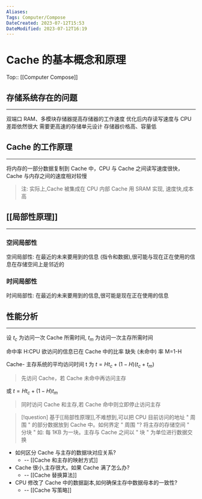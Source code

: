 ```yaml
---
Aliases: 
Tags: Computer/Compose 
DateCreated: 2023-07-12T15:53
DateModified: 2023-07-12T16:19
---
```

# Cache 的基本概念和原理
Top:: [[Computer Compose]]

## 存储系统存在的问题
---
双端口 RAM、多模块存储器提高存储器的工作速度
优化后内存读写速度与 CPU 差距依然很大
需要更高速的存储单元设计
存储器价格高、容量低

## Cache 的工作原理
---
将内存的一部分数据复制到 Cache 中，CPU 与 Cache 之间读写速度很快，Cache 与内存之间的速度相对较慢

> 注: 实际上,Cache 被集成在 CPU 内部
> Cache 用 SRAM 实现, 速度快,成本高

## [[局部性原理]]
---
### 空间局部性

空间局部性: 在最近的未来要用到的信息 (指令和数据),很可能与现在正在使用的信息在存储空间上是邻近的

### 时间局部性

时间局部性: 在最近的未来要用到的信息,很可能是现在正在使用的信息

## 性能分析
---

设 $t_{c}$ 为访问一次 Cache 所需时间,
$t_{m}$ 为访问一次主存所需时间

命中率 H:CPU 欲访问的信息已在 Cache 中的比率
缺失 (未命中) 率 M=1-H

Cache- 主存系统的平均访问时间 t 为
$t = Ht_{c} + (1-H)(t_{c}+t_{m})$

> 先访问 Cache，若 Cache 未命中再访问主存

或 $t = Ht_{c}+(1-H)t_{m}$

> 同时访问 Cache 和主存,若 Cache 命中则立即停止访问主存

> [!question] 基于[[局部性原理]],不难想到,可以把 CPU 目前访问的地址 " 周围 " 的部分数据放到 Cache 中。如何界定 " 周围 "?
> 将主存的存储空间 " 分块 " 如: 每 1KB 为一块。主存与 Cache 之间以 " 块 " 为单位进行数据交换

- 如何区分 Cache 与主存的数据块对应关系?
	- -- [[Cache 和主存的映射方式]]
- Cache 很小,主存很大。如果 Cache 满了怎么办?
	- -- [[Cache 替换算法]]
- CPU 修改了 Cache 中的数据副本,如何确保主存中数据母本的一致性?
	- -- [[Cache 写策略]]
